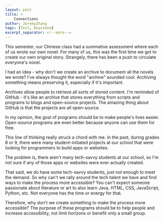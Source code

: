 ```yaml
---
layout: post
title: >
    Connections
author: JeremyZhang
tags: [Test, Keystone]
excerpt_separator: <!--more-->
---
```

This semester, our Chinese class had a summative assessment where each of us wrote our own novel. For many of us, this was the first time we got to create our own original story. Strangely, there has been a push to circulate everyone's novel.

I had an idea - why don't we create an archive to document all the novels we wrote? I've always thought the word "archive" sounded cool. Archiving something means preserving it, especially if it's important.

Archives allow people to retrieve all sorts of stored content. I'm reminded of GitHub - it's like an archive that stores everything from scripts and programs to blogs and open-source projects. The amazing thing about GitHub is that the projects are all open-source.

In my opinion, the goal of programs should be to make people's lives easier. Open-source programs are even better because anyone can use them for free.

This line of thinking really struck a chord with me. In the past, during grades 8 or 9, there were many student-initiated projects at our school that were looking for programmers to build apps or websites.

The problem is, there aren't many tech-savvy students at our school, so I'm not sure if any of those apps or websites were ever actually created.

That said, we do have some tech-savvy students, just not enough to meet the demand. So why can't we rally around the tech talent we have and find ways to make the process more accessible? You can't expect someone passionate about literature or art to also learn Java, HTML, CSS, JavaScript, Python, etc. Not everyone has the time or energy for that.

Therefore, why don't we create something to make the process more accessible? The purpose of these programs should be to help people and increase accessibility, not limit horizons or benefit only a small group.
